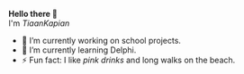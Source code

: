 **Hello there 👋** \
I'm *TiaanKapian*

- 🔭 I’m currently working on school projects.
- 🌱 I’m currently learning Delphi.
- ⚡ Fun fact: I like *pink drinks* and long walks on the beach.
